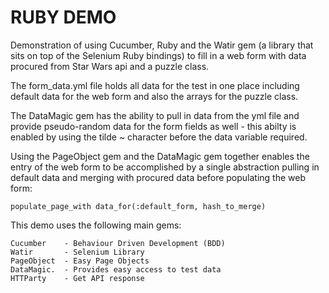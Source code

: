 # RUBY DEMO

Demonstration of using Cucumber, Ruby and the Watir gem (a library that sits on top of the Selenium Ruby bindings) to fill in a web form with data procured from Star Wars api and a puzzle class.

The form_data.yml file holds all data for the test in one place including default data for the web form and also the arrays for the puzzle class. 

The DataMagic gem has the ability to pull in data from the yml file and provide pseudo-random data for the form fields as well - this abilty is enabled by using the tilde ~ character before the data variable required.

Using the PageObject gem and the DataMagic gem together enables the entry of the web form to be accomplished by a single abstraction pulling in default data and merging with procured data before populating the web form:

```
populate_page_with data_for(:default_form, hash_to_merge)
```

This demo uses the following main gems:

```
Cucumber    - Behaviour Driven Development (BDD)
Watir       - Selenium Library
PageObject  - Easy Page Objects
DataMagic.  - Provides easy access to test data
HTTParty    - Get API response
```
